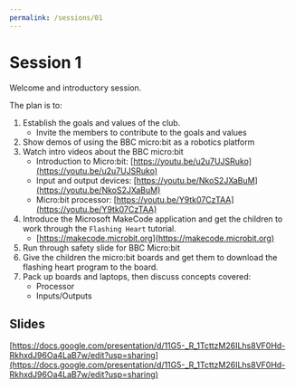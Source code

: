 ```yaml
---
permalink: /sessions/01
---
```

# Session 1

Welcome and introductory session.

The plan is to:
1. Establish the goals and values of the club. 
    - Invite the members to contribute to the goals and values
2. Show demos of using the BBC micro:bit as a robotics platform
2. Watch intro videos about the BBC micro:bit
    - Introduction to Micro:bit: [https://youtu.be/u2u7UJSRuko](https://youtu.be/u2u7UJSRuko)
    - Input and output devices: [https://youtu.be/NkoS2JXaBuM](https://youtu.be/NkoS2JXaBuM)
    - Micro:bit processor: [https://youtu.be/Y9tk07CzTAA](https://youtu.be/Y9tk07CzTAA)
2. Introduce the Microsoft MakeCode application and get the children to work through the `Flashing Heart` tutorial.  
    - [https://makecode.microbit.org](https://makecode.microbit.org)
3. Run through safety slide for BBC Micro:bit
4. Give the children the micro:bit boards and get them to download the flashing heart program to the board.
5. Pack up boards and laptops, then discuss concepts covered:
    - Processor
    - Inputs/Outputs

## Slides

[https://docs.google.com/presentation/d/11G5-_R_1TcttzM26ILhs8VF0Hd-RkhxdJ96Oa4LaB7w/edit?usp=sharing](https://docs.google.com/presentation/d/11G5-_R_1TcttzM26ILhs8VF0Hd-RkhxdJ96Oa4LaB7w/edit?usp=sharing)
